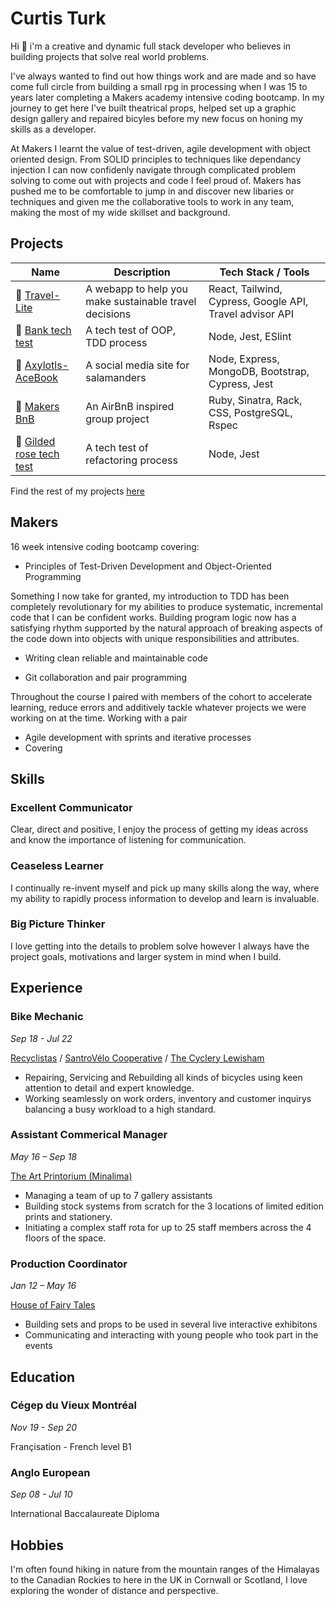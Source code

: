 # Curtis Turk

Hi 👋 i'm a creative and dynamic full stack developer who believes in building projects that solve real world problems.

I've always wanted to find out how things work and are made and so have come full circle from building a small rpg in processing when I was 15 to years later completing a Makers academy intensive coding bootcamp. In my journey to get here I've built theatrical props, helped set up a graphic design gallery and repaired bicyles before my new focus on honing my skills as a developer.

At Makers I learnt the value of test-driven, agile development with object oriented design. From SOLID principles to techniques like dependancy injection I can now confidenly navigate through complicated problem solving to come out with projects and code I feel proud of. Makers has pushed me to be comfortable to jump in and discover new libaries or techniques and given me the collaborative tools to work in any team, making the most of my wide skillset and background.

## Projects

| Name                                                                                        | Description                                            | Tech Stack / Tools                                       |
| ------------------------------------------------------------------------------------------- | ------------------------------------------------------ | -------------------------------------------------------- |
| 🚆 [Travel-Lite](https://github.com/Curtis-Turk/Travel-lite)                                | A webapp to help you make sustainable travel decisions | React, Tailwind, Cypress, Google API, Travel advisor API |
| 🏦 [Bank tech test](https://github.com/Curtis-Turk/tech_tests/tree/main/bank)               | A tech test of OOP, TDD process                        | Node, Jest, ESlint                                       |
| 🦎 [Axylotls-AceBook](https://github.com/Curtis-Turk/the-axylotls-acebook)                  | A social media site for salamanders                    | Node, Express, MongoDB, Bootstrap, Cypress, Jest         |
| 🏡 [Makers BnB](https://github.com/Curtis-Turk/makersbnb-ruby-seed)                         | An AirBnB inspired group project                       | Ruby, Sinatra, Rack, CSS, PostgreSQL, Rspec              |
| 🎁 [Gilded rose tech test](https://github.com/Curtis-Turk/tech_tests/tree/main/gilded-rose) | A tech test of refactoring process                     | Node, Jest                                               |

Find the rest of my projects [here](https://github.com/Curtis-Turk)

## Makers

16 week intensive coding bootcamp covering:

- Principles of Test-Driven Development and Object-Oriented Programming

Something I now take for granted, my introduction to TDD has been completely revolutionary for my abilities to produce systematic, incremental code that I can be confident works. Building program logic now has a satisfying rhythm supported by the natural approach of breaking aspects of the code down into objects with unique responsibilities and attributes.

- Writing clean reliable and maintainable code

- Git collaboration and pair programming

Throughout the course I paired with members of the cohort to accelerate learning, reduce errors and additively tackle whatever projects we were working on at the time. Working with a pair

- Agile development with sprints and iterative processes
- Covering

## Skills

### Excellent Communicator

Clear, direct and positive, I enjoy the process of getting my ideas across and know the importance of listening for communication.

### Ceaseless Learner

I continually re-invent myself and pick up many skills along the way, where my ability to rapidly process information to develop and learn is invaluable.

### Big Picture Thinker

I love getting into the details to problem solve however I always have the project goals, motivations and larger system in mind when I build.

## Experience

### Bike Mechanic

_Sep 18 - Jul 22_

[Recyclistas](https://recyclistas.ca/) / [SantroVélo Cooperative](https://santropolroulant.org/en/what-is-the-roulant/collectives/santrovelo/) / [The Cyclery Lewisham](https://www.thecyclerylewisham.com/)

- Repairing, Servicing and Rebuilding all kinds of bicycles using keen attention to detail and expert knowledge.
- Working seamlessly on work orders, inventory and customer inquirys balancing a busy workload to a high standard.

### Assistant Commerical Manager

_May 16 – Sep 18_

[The Art Printorium (Minalima)](https://minalima.com/)

- Managing a team of up to 7 gallery assistants
- Building stock systems from scratch for the 3 locations of limited edition prints and stationery.
- Initiating a complex staff rota for up to 25 staff members across the 4 floors of the space.

### Production Coordinator

_Jan 12 – May 16_

[House of Fairy Tales](http://houseoffairytales.org/)

- Building sets and props to be used in several live interactive exhibitons
- Communicating and interacting with young people who took part in the events

## Education

### Cégep du Vieux Montréal

_Nov 19 - Sep 20_

Françisation - French level B1

### Anglo European

_Sep 08 - Jul 10_

International Baccalaureate Diploma

## Hobbies

I'm often found hiking in nature from the mountain ranges of the Himalayas to the Canadian Rockies to here in the UK in Cornwall or Scotland, I love exploring the wonder of distance and perspective.
